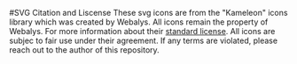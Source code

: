 #SVG Citation and Liscense
These svg icons are from the "Kameleon" icons library which was created by Webalys. All icons remain the property of Webalys. For more information about their [standard license](http://www.kameleon.pics/license.html). All icons are subjec to fair use under their agreement. If any terms are violated, please reach out to the author of this repository. 

